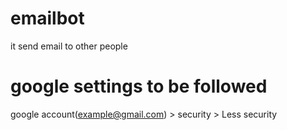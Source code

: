 # emailbot
it send email to other people
# google settings to be followed
google account(example@gmail.com) > security > Less security
